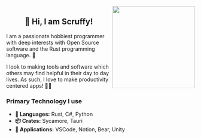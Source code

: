 <img src="https://i.imgur.com/xOjqfvy.gif" align="right" width=220>
<h2 align="center">👋 Hi, I am Scruffy!</h2>
I am a passionate hobbiest programmer with deep interests with Open Source software and the Rust programming language. 🦀

I look to making tools and software which others may find helpful in their day to day lives. As such, I love to make productivity centered apps! 🧑‍💻

### Primary Technology I use
- **🌱 Languages:** Rust, C#, Python
- **📦 Crates:** Sycamore, Tauri
- **💾 Applications:** VSCode, Notion, Bear, Unity
